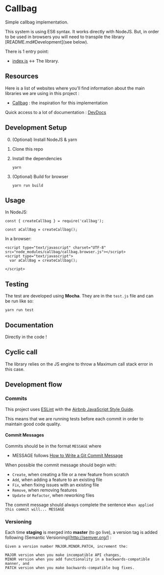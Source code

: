 # Callbag

Simple callbag implementation.

This system is using ES6 syntax. It works directly with NodeJS. 
But, in order to be used in browsers you will need to transpile the library [README.md#Development](see below).

There is 1 entry point: 
- [index.js]() <-> The library.


## Resources
Here is a list of websites where you'll find information about the main libraries we are using in this project :

- [Callbag](https://github.com/callbag/callbag) : the inspiration for this implementation

Quick access to a lot of documentation : [DevDocs](http://devdocs.io/)

## Development Setup

0. (Optional) Install NodeJS & yarn

1. Clone this repo

2. Install the dependencies
    
    ```
    yarn
    ```

3. (Optional) Build for browser

    ```
    yarn run build
    ```

## Usage

In NodeJS: 

```
const { createCallbag } = require('callbag');

const aCallBag = createCallbag();
```

In a browser:
```
<script type="text/javascript" charset="UTF-8" src="node_modules/callbag/callbag.browser.js"></script>
<script type="text/javascript">
  var aCallBag = createCallbag();

</script>
```

## Testing
The test are developed using **Mocha**. They are in the `test.js` file and can be run like so: 

```
yarn run test
```

## Documentation
Directly in the code !

## Cyclic call
The library relies on the JS engine to throw a Maximum call stack error in this case.


## Development flow

### **Commits**
This project uses [ESLint](https://eslint.org/) with the [Airbnb JavaScript Style Guide](https://github.com/airbnb/javascript). 

This means that we are running tests before each commit in order to maintain good code quality.

#### Commit Messages

Commits should be in the format `MESSAGE` where
- MESSAGE follows [How to Write a Git Commit Message](https://chris.beams.io/posts/git-commit/)

When possible the commit message should begin with:

* `Create`, when creating a file or a new feature from scratch
* `Add`, when adding a feature to an existing file
* `Fix`, when fixing issues with an existing file
* `Remove`, when removing features
* `Update` or `Refactor`, when reworking files

The commit message should always complete the sentence `When applied this commit will... MESSAGE`

### **Versioning**
Each time **staging** is merged into **master** (to go live), a version tag is added following (Semantic Versioning)[http://semver.org/] : 

```
Given a version number MAJOR.MINOR.PATCH, increment the:

MAJOR version when you make incompatible API changes,
MINOR version when you add functionality in a backwards-compatible manner, and
PATCH version when you make backwards-compatible bug fixes.
```
